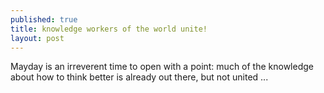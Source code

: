 ```yaml
---
published: true
title: knowledge workers of the world unite!
layout: post
---
```

Mayday is an irreverent time to open with a point: much of the knowledge about how to think better is already out there, but not united ...
